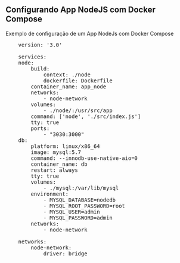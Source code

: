 ## Configurando App NodeJS com Docker Compose

Exemplo de configuração de um App NodeJs com Docker Compose
<pre>
    version: '3.0'

    services:
    node:
        build:
            context: ./node
            dockerfile: Dockerfile
        container_name: app_node
        networks:
            - node-network
        volumes:
            - ./node/:/usr/src/app
        command: ['node', './src/index.js']
        tty: true
        ports:
            - "3030:3000"
    db:
        platform: linux/x86_64
        image: mysql:5.7
        command: --innodb-use-native-aio=0
        container_name: db
        restart: always
        tty: true
        volumes:
            - ./mysql:/var/lib/mysql
        environment:
            - MYSQL_DATABASE=nodedb
            - MYSQL_ROOT_PASSWORD=root
            - MYSQL_USER=admin
            - MYSQL_PASSWORD=admin
        networks:
            - node-network

    networks:
        node-network:
            driver: bridge
</pre>